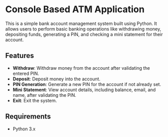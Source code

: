 # Console Based ATM Application
This is a simple bank account management system built using Python. It allows users to perform basic banking operations like withdrawing money, depositing funds, generating a PIN, and checking a mini statement for their account.

## Features

- **Withdraw**: Withdraw money from the account after validating the entered PIN.
- **Deposit**: Deposit money into the account.
- **PIN Generation**: Generate a new PIN for the account if not already set.
- **Mini Statement**: View account details, including balance, email, and name, after validating the PIN.
- **Exit**: Exit the system.

## Requirements

- Python 3.x

